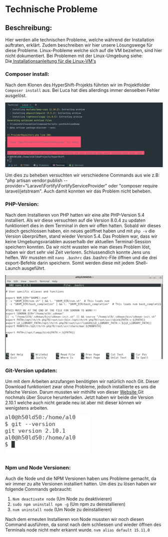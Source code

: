 # Technische Probleme

## Beschreibung:

Hier werden alle technischen Probleme, welche während der Installation auftraten, erklärt. Zudem beschreiben wir hier unsere Lösungswege für diese Probleme. Linux-Probleme welche sich auf die VM beziehen, sind hier nicht dokumentiert. Bei Problemen mit der Linux-Umgebung siehe:  
Die[ Installationsanleitung für die Linux-VM's](http://wiki.suvanet.ch/display/FISE/RESTretto+Linux+Desktop+Setup)

### Composer install:

Nach dem Klonen des HyperShift-Projekts führten wir im Projektfolder `Composer install` aus. Bei Luca hat dies allerdings immer denselben Fehler ausgelöst.

![Composer Install Problem](.gitbook/assets/image%20%283%29.png)

Um dies zu beheben versuchten wir verschiedene Commands aus wie z.B: "php artisan vendor:publish --provider="Laravel\Fortify\FortifyServiceProvider" oder "composer require laravel/jetstream". Auch damit konnten wir das Problem nicht beheben.

### PHP-Version:

Nach dem Installieren von PHP hatten wir eine alte PHP-Version 5.4 installiert. Als wir diese versuchten auf die Version 8.0.4 zu updaten funktioniert dies in dem Terminal in dem wir offen hatten. Sobald wir dieses jedoch geschlossen haben, ein neues geöffnet haben und mit `php -v` die Version überprüften, stand wieder Version 5.4. Das Problem war, dass wir keine Umgebungsvariablen ausserhalb der aktuellen Terminal-Session speichern konnten. Da wir nicht wussten wie man dieses Problem löst, haben wir dort sehr viel Zeit verloren. Schlussendlich konnte Jens uns helfen. Wir mussten mit `nano .bashrc` das .bashrc-File öffnen und die drei export-Befehle darin speichern. Somit werden diese mit jedem Shell-Launch ausgeführt.

![.bashrc-File](.gitbook/assets/image%20%285%29.png)

### Git-Version updaten:

Um mit dem Arbeiten anzufangen benötigten wir natürlich noch Git. Dieser Download funktioniert zwar ohne Probleme, jedoch installierte es uns die falsche Version. Darum mussten wir mithilfe von dieser [Website ](https://www.tecmint.com/install-git-centos-fedora-redhat/)Git nochmals über Source herunterladen. Jetzt haben wir beide die Version 2.10.1 welche auch nicht gerade neu ist aber mit dieser können wir wenigstens arbeiten.

![](.gitbook/assets/image%20%286%29.png)

### Npm und Node Versionen:

Auch die Node und die NPM Versionen haben uns Probleme gemacht, da wir immer zu alte Versionen installiert hatten. Um dies zu lösen haben wir folgende Commands gebraucht: 

1. `Nvm deactivate node` \(Um Node zu deaktivieren\) 
2. `sudo npm uninstall npm -g` \(Um npm zu deinstallieren\)
3. `nvm uninstall node` \(Um Node zu deinstallieren\)

Nach dem erneuten Installieren von Node mussten wir noch diesen Command ausführen, da sonst nach dem schliessen und wieder öffnen des Terminals node nicht mehr erkannt wurde. `nvm alias default 15.11.0`

